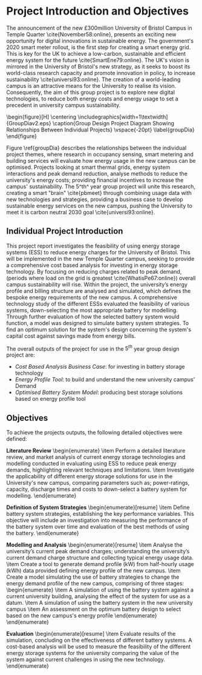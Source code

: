 # Project Introduction and Objectives

The announcement of the new £300million University of Bristol Campus in Temple Quarter \cite{November58:online}, presents an exciting new opportunity for digital innovations in sustainable energy. The government's 2020 smart meter rollout, is the first step for creating a smart energy grid. This is key for the UK to achieve a low-carbon, sustainable and efficient energy system for the future \cite{SmartEne79:online}. The UK's vision is mirrored in the University of Bristol's new strategy, as it seeks to boost its world-class research capacity and promote innovation in policy, to increase sustainability \cite{universi93:online}. The creation of a world-leading campus is an attractive means for the University to realise its vision. Consequently, the aim of this group project is to explore new digital technologies, to reduce both energy costs and energy usage to set a precedent in university campus sustainability.

\begin{figure}[H]
\centering
\includegraphics[width=1\textwidth]{GroupDiav2.eps}
\caption{Group Design Project Diagram Showing Relationships Between Individual Projects}
\vspace{-20pt}
\label{groupDia}
\end{figure}

Figure \ref{groupDia} describes the relationships between the individual project themes, where research in occupancy sensing, smart metering and building services will evaluate how energy usage in the new campus can be optimised. Projects looking at smart thermal grids, energy system interactions and peak demand reduction, analyse methods to reduce the university's energy costs; providing financial incentives to increase the campus' sustainability. The 5^th^ year group project will unite this research, creating a smart "brain" \cite{pbmeet} through combining usage data with new technologies and strategies, providing a business case to develop sustainable energy services on the new campus, pushing the University to meet it is carbon neutral 2030 goal \cite{universi93:online}.

## Individual Project Introduction

This project report investigates the feasibility of using energy storage systems (ESS) to reduce energy charges for the University of Bristol. This will be implemented in the new Temple Quarter campus, seeking to provide a comprehensive cost based analysis for investing in energy storage technology. By focusing on reducing charges related to peak demand, (periods where load on the grid is greatest \cite{WhatisPe67:online}) overall campus sustainability will rise. Within the project, the university’s energy profile and billing structure are analysed and simulated, which defines the bespoke energy requirements of the new campus. A comprehensive technology study of the different ESSs evaluated the feasibility of various systems, down-selecting the most appropriate battery for modelling. Through further evaluation of how the selected battery system would function, a model was designed to simulate battery system strategies. To find an optimum solution for the system's design concerning the system's capital cost against savings made from energy bills.

The overall outputs of the project for use in the $5^{th}$ year group design project are:

* _Cost Based Analysis Business Case_:  for investing in battery storage technology
* _Energy Profile Tool_:  to build and understand the new university campus’ Demand
* _Optimised Battery System Model_: producing best storage solutions based on energy profile tool

## Objectives

To achieve the projects outputs, the following detailed objectives were defined:

**Literature Review**
\begin{enumerate}
\item Perform a detailed literature review, and market analysis of current energy storage technologies and modelling conducted in evaluating using ESS to reduce peak energy demands, highlighting relevant techniques and limitations.
\item Investigate the applicability of different energy storage solutions for use in the University's new campus, comparing parameters such as; power-ratings, capacity, discharge times and costs to down-select a battery system for modelling.
\end{enumerate}

**Definition of System Strategies**
\begin{enumerate}[resume]
\item Define battery system strategies, establishing the key performance variables. This objective will include an investigation into measuring the performance of the battery system over time and evaluation of the best methods of using the battery.
\end{enumerate}

**Modelling and Analysis**
\begin{enumerate}[resume]
\item Analyse the university’s current peak demand charges; understanding the university’s current demand charge structure and collecting typical energy usage data.  
\item Create a tool to generate demand profile (kW) from half-hourly usage (kWh) data provided defining energy profile of the new campus.
\item Create a model simulating the use of battery strategies to change the energy demand profile of the new campus, comprising of three stages:
\begin{enumerate}
\item A simulation of using the battery system against a current university building, analysing the effect of the system for use as a datum.
\item A simulation of using the battery system in the new university campus
\item An assessment on the optimum battery design to select based on the new campus's energy profile
\end{enumerate}
\end{enumerate}

**Evaluation**
\begin{enumerate}[resume]
\item Evaluate results of the simulation, concluding on the effectiveness of different battery systems. A cost-based analysis will be used to measure the feasibility of the different energy storage systems for the university comparing the value of the system against current challenges in using the new technology.
\end{enumerate}
